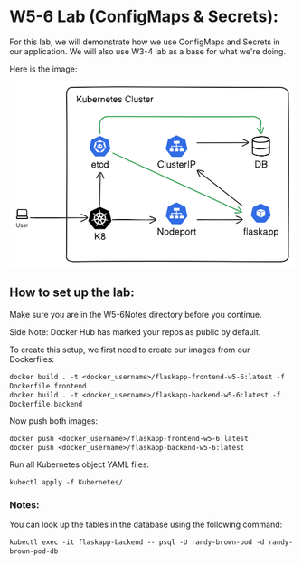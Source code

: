 # W5-6 Lab (ConfigMaps & Secrets):

For this lab, we will demonstrate how we use ConfigMaps and Secrets in our application. We will also use W3-4 lab as a base for what we're doing.

Here is the image:

![Lab Diagram](W5-6LabPicture.png)

## How to set up the lab:

Make sure you are in the W5-6Notes directory before you continue.

Side Note: Docker Hub has marked your repos as public by default.

To create this setup, we first need to create our images from our Dockerfiles:

```
docker build . -t <docker_username>/flaskapp-frontend-w5-6:latest -f Dockerfile.frontend
docker build . -t <docker_username>/flaskapp-backend-w5-6:latest -f Dockerfile.backend
```

Now push both images:

```
docker push <docker_username>/flaskapp-frontend-w5-6:latest
docker push <docker_username>/flaskapp-backend-w5-6:latest
```

Run all Kubernetes object YAML files:

```
kubectl apply -f Kubernetes/
```

### Notes:

You can look up the tables in the database using the following command:

```
kubectl exec -it flaskapp-backend -- psql -U randy-brown-pod -d randy-brown-pod-db
```
